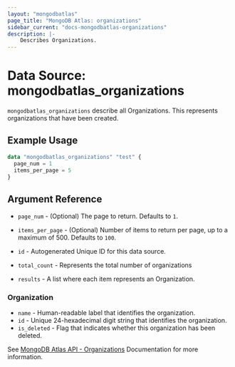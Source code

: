 ```yaml
---
layout: "mongodbatlas"
page_title: "MongoDB Atlas: organizations"
sidebar_current: "docs-mongodbatlas-organizations"
description: |-
    Describes Organizations.
---
```


# Data Source: mongodbatlas_organizations

`mongodbatlas_organizations` describe all Organizations. This represents organizations that have been created.


## Example Usage

```terraform
data "mongodbatlas_organizations" "test" {
  page_num = 1
  items_per_page = 5
}
```

## Argument Reference
* `page_num` - (Optional)  	The page to return. Defaults to `1`.
* `items_per_page` - (Optional) Number of items to return per page, up to a maximum of 500. Defaults to `100`.


* `id` - Autogenerated Unique ID for this data source.
* `total_count` - Represents the total number of organizations

* `results` - A list where each item represents an Organization.


### Organization

* `name` - Human-readable label that identifies the organization.
* `id` - Unique 24-hexadecimal digit string that identifies the organization.
* `is_deleted` - Flag that indicates whether this organization has been deleted.
  
See [MongoDB Atlas API - Organizations](https://www.mongodb.com/docs/atlas/reference/api-resources-spec/#tag/Organizations/operation/listOrganizations)  Documentation for more information.
